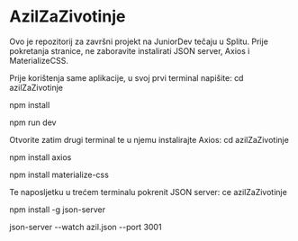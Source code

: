 # AzilZaZivotinje
Ovo je repozitorij za završni projekt na JuniorDev tečaju u Splitu. Prije pokretanja stranice, ne zaboravite instalirati JSON server, Axios i MaterializeCSS. 


Prije korištenja same aplikacije, u svoj prvi terminal napišite:
cd azilZaZivotinje

npm install

npm run dev

Otvorite zatim drugi terminal te u njemu instalirajte Axios:
cd azilZaZivotinje

npm install axios

npm install materialize-css

Te naposljetku u trećem terminalu pokrenit JSON server:
ce azilZaZivotinje

npm install -g json-server

json-server --watch azil.json --port 3001

